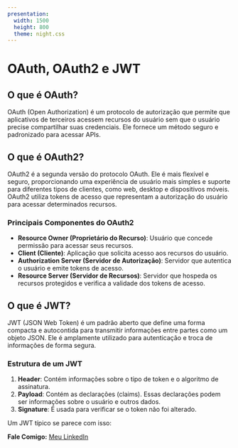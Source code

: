 ```yaml
---
presentation:
  width: 1500
  height: 800
  theme: night.css
---
```


<!-- slide -->

# OAuth, OAuth2 e JWT

<!-- slide -->

## O que é OAuth?

OAuth (Open Authorization) é um protocolo de autorização que permite que aplicativos de terceiros acessem recursos do usuário sem que o usuário precise compartilhar suas credenciais. Ele fornece um método seguro e padronizado para acessar APIs.

<!-- slide -->

## O que é OAuth2?

OAuth2 é a segunda versão do protocolo OAuth. Ele é mais flexível e seguro, proporcionando uma experiência de usuário mais simples e suporte para diferentes tipos de clientes, como web, desktop e dispositivos móveis. OAuth2 utiliza tokens de acesso que representam a autorização do usuário para acessar determinados recursos.

<!-- slide -->

### Principais Componentes do OAuth2

- **Resource Owner (Proprietário do Recurso)**: Usuário que concede permissão para acessar seus recursos.
- **Client (Cliente)**: Aplicação que solicita acesso aos recursos do usuário.
- **Authorization Server (Servidor de Autorização)**: Servidor que autentica o usuário e emite tokens de acesso.
- **Resource Server (Servidor de Recursos)**: Servidor que hospeda os recursos protegidos e verifica a validade dos tokens de acesso.

<!-- slide -->

## O que é JWT?

JWT (JSON Web Token) é um padrão aberto que define uma forma compacta e autocontida para transmitir informações entre partes como um objeto JSON. Ele é amplamente utilizado para autenticação e troca de informações de forma segura.

<!-- slide -->

### Estrutura de um JWT

1. **Header**: Contém informações sobre o tipo de token e o algoritmo de assinatura.
2. **Payload**: Contém as declarações (claims). Essas declarações podem ser informações sobre o usuário e outros dados.
3. **Signature**: É usada para verificar se o token não foi alterado.

Um JWT típico se parece com isso:

<!-- slide -->

**Fale Comigo:** [Meu LinkedIn](https://www.linkedin.com/in/vitor-rodrigues-dev/)

